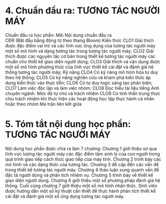 # 4. Chuẩn đầu ra: TƯƠNG TÁC NGƯỜI MÁY
Chuẩn đầu ra học phần: Mã\ Nội dung chuẩn đầu ra\
CĐR (Bắt đầu bằng động từ theo thang Bloom) Kiến thức
CLO1 Giải thích được đặc điểm vai trò và các lĩnh vực ứng dụng của tương tác người máy một số mô hình và dạng tương tác trong tương tác người máy;
CLO2 Giải thích được các nguyên tắc cơ bản trong thiết kế tương tác người máy các chuẩn cho thiết kế giao diện người dùng;
CLO3 Giải thích và vận dụng được một số mô hình phương thức của lĩnh vực thiết kế cài đặt và đánh giá hệ thống tương tác người máy;
Kỹ năng
CLO4 Có kỹ năng mô hình hóa tư duy theo hệ thống;
CLO5 Có kỹ năng nghiên cứu và khám phá kiến thức áp dụng kiến thức vào thực tiễn;
CLO6 Có tư duy logic sáng tạo phản biện;
CLO7 Làm việc độc lập và làm việc nhóm;
CLO8 Đọc hiểu tài liệu tiếng Anh chuyên ngành.
Mức độ tự chủ và trách nhiệm
CLO9 Có tinh thần trung thực chịu trách nhiệm khi thực hiện các hoạt động học tập thực hành cá nhân hoặc theo nhóm Ma trận liên kết giữa
# 5. Tóm tắt nội dung học phần: TƯƠNG TÁC NGƯỜI MÁY
Nội dung học phần được chia ra làm 7 chương: Chương 1 giới thiệu sơ qua lĩnh vực tương tác người máy các đặc điểm tâm sinh lý của con người trong quá trình giao tiếp cách thức giao tiếp của máy tính. Chương 2 trình bày các mô hình và các dạng thức của tương tác. Chương 3 đề cập đến các vấn đề trong thiết kế tương tác người máy. Chương 4 thảo luận xung quanh vấn đề đặc tả người dùng và phân tích nhiệm vụ. Chương 5 trình bày về thiết kế giao diện người dùng. Chương 6 giới thiệu một số phương pháp đánh giá hệ thống. Cuối cùng chương 7 giới thiệu một số mô hình nhận thức. Sinh viên được hướng dẫn một số kỹ thuật cần thiết để thực hành phân tích thiết kế cài đặt và đánh giá một số ứng dụng tương tác người máy.
